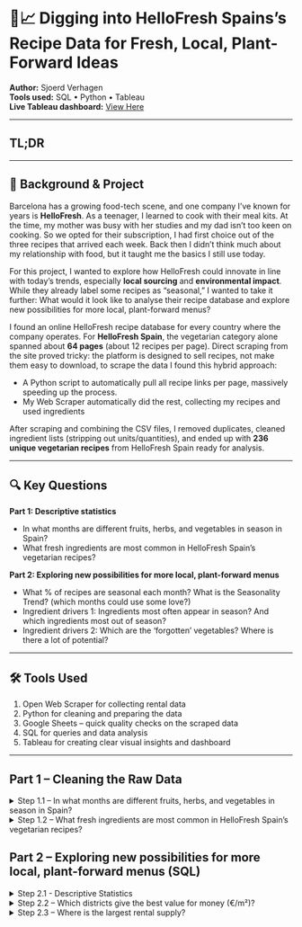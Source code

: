 # 🌱📈 Digging into HelloFresh Spains’s Recipe Data for Fresh, Local, Plant-Forward Ideas

**Author:** Sjoerd Verhagen  
**Tools used:** SQL • Python • Tableau  
**Live Tableau dashboard:** [View Here](https://public.tableau.com/views/YOUR-DASHBOARD-LINK)


---

## TL;DR 



---

## 🎯 Background & Project

Barcelona has a growing food-tech scene, and one company I’ve known for years is **HelloFresh**. As a teenager, I learned to cook with their meal kits. At the time, my mother was busy with her studies and my dad isn’t too keen on cooking. So we opted for their subscription, I had first choice out of the three recipes that arrived each week. Back then I didn’t think much about my relationship with food, but it taught me the basics I still use today.

For this project, I wanted to explore how HelloFresh could innovate in line with today’s trends, especially **local sourcing** and **environmental impact**. While they already label some recipes as “seasonal,” I wanted to take it further: What would it look like to analyse their recipe database and explore new possibilities for more local, plant-forward menus?

I found an online HelloFresh recipe database for every country where the company operates. For **HelloFresh Spain**, the vegetarian category alone spanned about **64 pages** (about 12 recipes per page). Direct scraping from the site proved tricky:  the platform is designed to sell recipes, not make them easy to download, to scrape the data I found this hybrid approach:
- A Python script to automatically pull all recipe links per page, massively speeding up the process.
- My Web Scraper automatically did the rest, collecting my recipes and used ingredients

After scraping and combining the CSV files, I removed duplicates, cleaned ingredient lists (stripping out units/quantities), and ended up with **236 unique vegetarian recipes** from HelloFresh Spain ready for analysis.


---

## 🔍 Key Questions

**Part 1: Descriptive statistics**
- In what months are different fruits, herbs, and vegetables in season in Spain?
- What fresh ingredients are most common in HelloFresh Spain’s vegetarian recipes? 

**Part 2: Exploring new possibilities for more local, plant-forward menus**
- What % of recipes are seasonal each month? What is the Seasonality Trend? (which months could use some love?)
- Ingredient drivers 1: Ingredients most often appear in season? And which ingredients most out of season?
- Ingredient drivers 2: Which are the ‘forgotten’ vegetables? Where is there a lot of potential? 


---

## 🛠️ Tools Used

1. Open Web Scraper for collecting rental data
2. Python for cleaning and preparing the data
3. Google Sheets – quick quality checks on the scraped data
4.  SQL for queries and data analysis
5. Tableau for creating clear visual insights and dashboard

---

## Part 1 – Cleaning the Raw Data

</details> <details> <summary>Step 1.1 – In what months are different fruits, herbs, and vegetables in season in Spain?</summary>

<img src="https://github.com/sjoerd-verhagen/hellofresh-seasonality-spain/blob/main/When-in-season2.png" alt="In what months are different fruits, herbs, and vegetables in season in Spain?" width="800">

This graph shows the number of fresh produce items in season throughout the year in Spain. Interestingly, summer months like **julio** and **agosto** have the fewest fresh items in season, with only 34 and 30 respectively. In contrast, otoño (autumn) and invierno (winter) have the most variety: **octubre** has the highest number with 58 products in season, followed by **noviembre** with 52. When looking at the averages per season, **otoño** has the most produce in season, followed by **invierno**, then primavera (spring), and finally verano (summer) with the least variety.

</details> <details> <summary>Step 1.2 – What fresh ingredients are most common in HelloFresh Spain’s vegetarian recipes?</summary>

**Step overview**
In this step, I cleaned and matched ingredient names from the seasonality table with those in the recipes table, ensuring consistent formatting by lowercasing and trimming spaces. Then, I counted how many distinct recipes each ingredient appears in to find the most common ingredients. Finally, I calculated the percentage of total recipes that include each ingredient to show its relative frequency.

```sql
WITH clean_seasonality AS (
    SELECT
        LOWER(TRIM(REPLACE(producto, ' (merged)', ''))) AS producto_clean,
        month,
        in_season
    FROM public."11 aug - seasonality"
),

matched_recipes AS (
    SELECT DISTINCT
        LOWER(TRIM(cs.producto_clean)) AS ingredient,
        r."web-scraper-order" AS recipe_id
    FROM public."11 aug - recipes exploded" r
    JOIN clean_seasonality cs
        ON LOWER(TRIM(r."Ingredients")) = LOWER(TRIM(cs.producto_clean))
),

total_recipes AS (
    SELECT COUNT(DISTINCT "web-scraper-order") AS total_count
    FROM public."11 aug - recipes exploded"
)

SELECT
    mr.ingredient,
    COUNT(DISTINCT mr.recipe_id) AS unique_recipe_count,
    ROUND( (COUNT(DISTINCT mr.recipe_id)::decimal / tr.total_count) * 100, 2) AS percent_of_total_recipes
FROM matched_recipes mr
CROSS JOIN total_recipes tr
GROUP BY mr.ingredient, tr.total_count
ORDER BY unique_recipe_count DESC
LIMIT 10;
```

| ingredient | unique_recipe_count | percent_of_total_recipes |
|------------|---------------------|--------------------------|
| cebolla    |                 118 |                      50% |
| calabacín  |                  48 |                   20.34% |
| zanahoria  |                  47 |                   19.92% |
| tomate     |                  27 |                   11.44% |
| limón      |                  26 |                   11.02% |
| patata     |                  22 |                    9.32% |
| perejil    |                  22 |                    9.32% |
| lima       |                  20 |                    8.47% |
| albahaca   |                  20 |                    8.47% |
| berenjena  |                  17 |                     7.2% |

_Cebolla_ (onion) leads by a wide margin, appearing in 50% of recipes. Next are _calabacín_ (zucchini) at 20.34% and _zanahoria_ (carrot) at 19.92%, showing their strong presence. _Tomate_ (tomato) and _limón_ (lemon) feature in about 11% each. Herbs also have a solid role, with _perejil_ (parsley) in 9.32% and _albahaca_ (basil) in 8.47% of recipes. 

</details>

## Part 2 – Exploring new possibilities for more local, plant-forward menus (SQL)

<details>
  <summary>Step 2.1 - Descriptive Statistics </summary

**Step overview**

In this step, 
</details>

<details>
  <summary>Step 2.2 – Which districts give the best value for money (€/m²)? </summary

**Step overview**

In this step, 

</details>

<details>
  <summary>Step 2.3 – Where is the largest rental supply? </summary


</details> <details>
  <summary>Step 2.6 – Conclusion </summary
</details>

## What I learned (and Challenges I faced)


